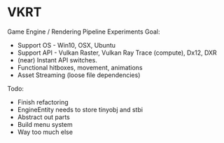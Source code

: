 # VKRT
Game Engine / Rendering Pipeline Experiments
Goal:
- Support OS - Win10, OSX, Ubuntu
- Support API - Vulkan Raster, Vulkan Ray Trace (compute), Dx12, DXR
- (near) Instant API switches.
- Functional hitboxes, movement, animations
- Asset Streaming (loose file dependencies)

Todo:
- Finish refactoring
- EngineEntity needs to store tinyobj and stbi
- Abstract out parts
- Build menu system
- Way too much else
